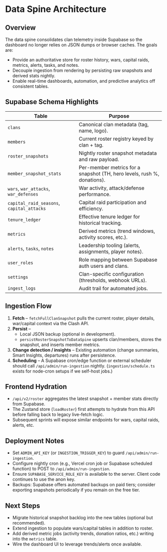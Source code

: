 # Data Spine Architecture

## Overview

The data spine consolidates clan telemetry inside Supabase so the dashboard no longer relies on JSON dumps or browser caches. The goals are:

- Provide an authoritative store for roster history, wars, capital raids, metrics, alerts, tasks, and notes.
- Decouple ingestion from rendering by persisting raw snapshots and derived stats nightly.
- Enable real-time dashboards, automation, and predictive analytics off consistent tables.

## Supabase Schema Highlights

| Table | Purpose |
| --- | --- |
| `clans` | Canonical clan metadata (tag, name, logo). |
| `members` | Current roster registry keyed by clan + tag. |
| `roster_snapshots` | Nightly roster snapshot metadata and raw payload. |
| `member_snapshot_stats` | Per-member metrics for a snapshot (TH, hero levels, rush %, donations). |
| `wars`, `war_attacks`, `war_defenses` | War activity, attack/defense performance. |
| `capital_raid_seasons`, `capital_attacks` | Capital raid participation and efficiency. |
| `tenure_ledger` | Effective tenure ledger for historical tracking. |
| `metrics` | Derived metrics (trend windows, activity scores, etc.). |
| `alerts`, `tasks`, `notes` | Leadership tooling (alerts, assignments, player notes). |
| `user_roles` | Role mapping between Supabase auth users and clans. |
| `settings` | Clan-specific configuration (thresholds, webhook URLs). |
| `ingest_logs` | Audit trail for automated jobs. |

## Ingestion Flow

1. **Fetch** – `fetchFullClanSnapshot` pulls the current roster, player details, war/capital context via the Clash API.
2. **Persist** –
   - Local JSON backup (optional in development).
   - `persistRosterSnapshotToDataSpine` upserts clan/members, stores the snapshot, and inserts member metrics.
3. **Change detection / insights** – Existing automation (change summaries, Smart Insights, departures) runs after persistence.
4. **Scheduling** – A Supabase cron/edge function or external scheduler should call `/api/admin/run-ingestion` nightly. (`ingestion/schedule.ts` exists for node-cron setups if we self-host jobs.)

## Frontend Hydration

- `/api/v2/roster` aggregates the latest snapshot + member stats directly from Supabase.
- The Zustand store (`loadRoster`) first attempts to hydrate from this API before falling back to legacy live-fetch logic.
- Subsequent sprints will expose similar endpoints for wars, capital raids, alerts, etc.

## Deployment Notes

- Set `ADMIN_API_KEY` (or `INGESTION_TRIGGER_KEY`) to guard `/api/admin/run-ingestion`.
- Configure nightly cron (e.g., Vercel cron job or Supabase scheduled function) to POST to `/api/admin/run-ingestion`.
- Ensure `SUPABASE_SERVICE_ROLE_KEY` is available to the server. Client code continues to use the anon key.
- Backups: Supabase offers automated backups on paid tiers; consider exporting snapshots periodically if you remain on the free tier.

## Next Steps

- Migrate historical snapshot backlog into the new tables (optional but recommended).
- Extend ingestion to populate wars/capital tables in addition to roster.
- Add derived metric jobs (activity trends, donation ratios, etc.) writing into the `metrics` table.
- Wire the dashboard UI to leverage trends/alerts once available.


